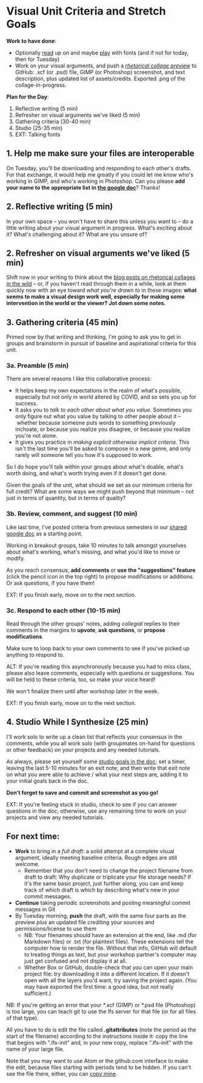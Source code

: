 
# Visual Unit Criteria and Stretch Goals

**Work to have done**:

* Optionally [read](https://canvas.pitt.edu/courses/132963/assignments/866445) up on and maybe [play](http://www.typeconnection.com) with fonts (and if not for today, then for Tuesday)
* Work on your visual arguments, and push a _[rhetorical collage preview](https://github.com/benmiller314/visual-argument-2022spring#deadlines-and-products)_ to GitHub: .xcf (or .psd) file, GIMP (or Photoshop) screenshot, and text description, plus updated list of assets/credits. Exported .png of the collage-in-progress.

**Plan for the Day**:
1. Reflective writing (5 min)
2. Refresher on visual arguments we've liked (5 min)
3. Gathering criteria (30-40 min)
4. Studio (25-35 min)
5. EXT: Talking fonts

## 1. Help me make sure your files are interoperable

On Tuesday, you'll be downloading and responding to each other's drafts. For that exchange, it would help me greatly if you could let me know who's working in GIMP, and who's working in Photoshop. Can you please **add your name to the appropriate list in [the google doc](http://bit.ly/cdm2022spring-notes#heading=h.8miwxgrzx4nk)**? Thanks!

## 2. Reflective writing (5 min)
<div class="alert alert-success">
In your own space – you won't have to share this unless you want to – do a little writing about your visual argument in progress. What's exciting about it? What's challenging about it? What are you unsure of?
</div>

## 2. Refresher on visual arguments we've liked (5 min)
Shift now in your writing to think about the [blog posts on rhetorical collages in the wild]({{site.github.issues_url}}/6) – or, if you haven't read through them in a while, look at them quickly now with an eye toward _what you're drawn to_ in these images: **what seems to make a visual design work well, especially for making some intervention in the world or the viewer? Jot down some notes.**

## 3. Gathering criteria (45 min)
Primed now by that writing and thinking, I'm going to ask you to get in groups and brainstorm in pursuit of baseline and aspirational criteria for this unit.

### 3a. Preamble (5 min)
There are several reasons I like this collaborative process:

* It helps keep my own expectations in the realm of what's possible, especially but not only in world altered by COVID, and so sets you up for success.
* It asks you to *talk to each other about what you value*. Sometimes you only figure out what you value by talking to other people about it – whether because someone puts words to something previously inchoate, or because you realize you disagree, or because you realize you're not alone.
* It gives you practice in *making explicit otherwise implicit criteria*. This isn't the last time you'll be asked to compose in a new genre, and only rarely will someone tell you how it's supposed to work.

So I do hope you'll talk within your groups about what's doable, what's worth doing, and what's worth trying even if it doesn't get done.

Given the goals of the unit, what should we set as our minimum criteria for full credit? What are some ways we might push beyond that minimum – not just in terms of quantity, but in terms of quality?

### 3b. Review, comment, and suggest (10 min)
Like last time, I've posted criteria from previous semesters in our [shared google doc](http://bit.ly/cdm2022spring-notes#heading=h.nw8ak0e20moc) as a starting point.

<div class="alert alert-success">
Working in breakout groups, take 10 minutes to talk amongst yourselves about what's working, what's missing, and what you'd like to move or modify.

As you reach consensus, <strong>add comments</strong> or <strong>use the "suggestions" feature</strong> (click the pencil icon in the top right) to propose modifications or additions. Or ask questions, if you have them!
</div>

EXT: If you finish early, move on to the next section.


### 3c. Respond to each other (10-15 min)
Read through the other groups' notes, adding *collegial* replies to their comments in the margins to **upvote**, **ask questions**, or **propose modifications**.

Make sure to loop back to your own comments to see if you've picked up anything to respond to.

<div class="alert alert-warning">
ALT: If you're reading this asynchronously because you had to miss class, please also leave comments, especially with questions or suggestions. You will be held to these criteria, too, so make your voice heard!

We won't finalize them until after workshop later in the week.
</div>

EXT: If you finish early, move on to the next section.

## 4. Studio While I Synthesize (25 min)

I'll work solo to write up a clean list that reflects your consensus in the comments, while you all work solo (with groupmates on-hand for questions or other feedback) on your projects and any needed tutorials.

<div class="alert alert-success">As always, please set yourself some <a href="http://bit.ly/cdm2022spring-notes">studio goals in the doc</a>; set a timer, leaving the last 5-10 minutes for an exit note; and then write that exit note on what you were able to achieve / what your next steps are, adding it to your initial goals back in the doc.</div>

<p class="text-center"><strong>Don't forget to save and commit and screenshot as you go!</strong></p>
<!--
<div class="alert alert-warning">
NB: If you're joining us asynchronously, please do add your goals and reflections to the doc whenever you're able to "do" today's lesson.
</div> -->


EXT: If you're feeling stuck in studio, check to see if you can answer questions in the doc; otherwise, use any remaining time to work on your projects and view any needed tutorials.


## For next time:
* **Work** to bring in a _full draft_: a solid attempt at a complete visual argument, ideally meeting baseline criteria. Rough edges are still welcome.
  - Remember that you don't need to change the project filename from draft to draft: Why duplicate or triplicate your file storage needs? If it's the same basic project, just further along, you can and keep track of which draft is which by describing what's new in your commit messages.
* **Continue** taking periodic screenshots and posting meaningful commit messages in Git
* By Tuesday morning, **push** the draft, with the same four parts as the preview *plus* an updated file crediting your sources and permissions/license to use them
  - NB: Your filenames should have an extension at the end, like .md (for Markdown files) or .txt (for plaintext files). These extensions tell the computer how to render the file. Without that info, GitHub will default to treating things as text, but your workshop partner's computer may just get confused and not display it at all.
  - Whether Box or GitHub, double-check that you can open your main project file: try downloading it into a different location. If it doesn't open with all the layers you'd want, try saving the project again. (You may have exported the first time: a good idea, but not really sufficient.)


<div class="alert alert-info">
  <p>NB: If you're getting an error that your *.xcf (GIMP) or *.psd file (Photoshop) is too large, you can teach git to use the lfs server for that file (or for all files of that type). </p>

  <p>All you have to do is edit the file called <strong>.gitattributes</strong> (note the period as the start of the filename) according to the instructions inside it: copy the line that begins with ".lfs-init" and, in your new copy, replace ".lfs-init" with the name of your large file. </p>

  <p>Note that you may want to use Atom or the github.com interface to make the edit, because files starting with periods tend to be hidden. If you can't see the file there, either, you can <a href="https://github.com/benmiller314/visual-argument-2022spring/blob/master/.gitattributes">copy mine</a>. </p>
</div>


<!--
<div class="alert alert-danger"><strong>If you couldn't get git-lfs working</strong>, and even a zip file is too big for GitHub, <a href="https://www.technology.pitt.edu/services/cloud-collaboration-box-and-onedrive">you can use OneDrive</a> to share your files. But please still do use git to keep track of your revision choices when possible, perhaps by committing screenshots with noes. And may I suggest adding a link to your OneDrive folder in your GitHub repository's README.md?
</div>
-->
